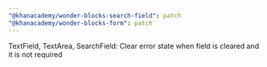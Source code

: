 ```yaml
---
"@khanacademy/wonder-blocks-search-field": patch
"@khanacademy/wonder-blocks-form": patch
---
```


TextField, TextArea, SearchField: Clear error state when field is cleared and it is not required
